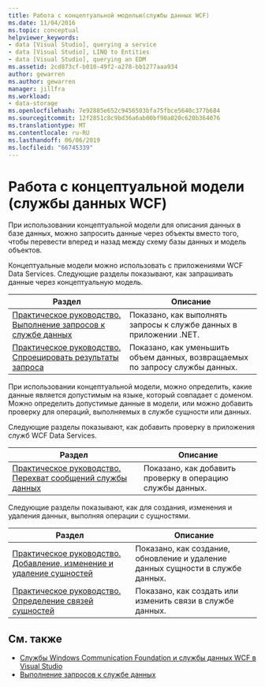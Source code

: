 ```yaml
---
title: Работа с концептуальной моделью(службы данных WCF)
ms.date: 11/04/2016
ms.topic: conceptual
helpviewer_keywords:
- data [Visual Studio], querying a service
- data [Visual Studio], LINQ to Entities
- data [Visual Studio], querying an EDM
ms.assetid: 2cd873cf-b010-49f2-a278-bb1277aaa934
author: gewarren
ms.author: gewarren
manager: jillfra
ms.workload:
- data-storage
ms.openlocfilehash: 7e92885e652c9456503bfa75fbce5640c377b684
ms.sourcegitcommit: 12f2851c8c9bd36a6ab00bf90a020c620b364076
ms.translationtype: MT
ms.contentlocale: ru-RU
ms.lasthandoff: 06/06/2019
ms.locfileid: "66745339"
---
```

# <a name="work-with-a-conceptual-model-wcf-data-services"></a>Работа с концептуальной модели (службы данных WCF)

При использовании концептуальной модели для описания данных в базе данных, можно запросить данные через объекты вместо того, чтобы перевести вперед и назад между схему базы данных и модель объектов.

 Концептуальные модели можно использовать с приложениями WCF Data Services. Следующие разделы показывают, как запрашивать данные через концептуальную модель.

| Раздел | Описание |
| - | - |
| [Практическое руководство. Выполнение запросов к службе данных](/dotnet/framework/data/wcf/how-to-execute-data-service-queries-wcf-data-services) | Показано, как выполнять запросы к службе данных в приложении .NET. |
| [Практическое руководство. Спроецировать результаты запроса](/dotnet/framework/data/wcf/how-to-project-query-results-wcf-data-services) | Показано, как уменьшить объем данных, возвращаемых по запросу службы данных. |

 При использовании концептуальной модели, можно определить, какие данные является допустимым на языке, который совпадает с доменом. Можно определить допустимые данные в модели, или можно добавить проверку для операций, выполняемых в службе сущности или данных.

 Следующие разделы показывают, как добавить проверку в приложения служб WCF Data Services.

|Раздел|Описание|
|-----------|-----------------|
|[Практическое руководство. Перехват сообщений службы данных](/dotnet/framework/data/wcf/how-to-intercept-data-service-messages-wcf-data-services)|Показано, как добавить проверку в операцию службы данных.|

 Следующие разделы показывают, как для создания, изменения и удаления данных, выполняя операции с сущностями.

|Раздел|Описание|
|-----------|-----------------|
|[Практическое руководство. Добавление, изменение и удаление сущностей](/dotnet/framework/data/wcf/how-to-add-modify-and-delete-entities-wcf-data-services)|Показано, как создание, обновление и удаление данных сущности в службе данных.|
|[Практическое руководство. Определение связей сущностей](/dotnet/framework/data/wcf/how-to-define-entity-relationships-wcf-data-services)|Показано, как создать или изменить связи в службе данных.|

## <a name="see-also"></a>См. также

- [Службы Windows Communication Foundation и службы данных WCF в Visual Studio](../data-tools/windows-communication-foundation-services-and-wcf-data-services-in-visual-studio.md)
- [Выполнение запросов к службе данных](/dotnet/framework/data/wcf/querying-the-data-service-wcf-data-services)